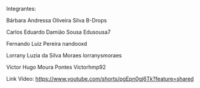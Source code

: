 Integrantes:

Bárbara Andressa Oliveira Silva
B-Drops

Carlos Eduardo Damião Sousa
Edusousa7

Fernando Luiz Pereira 
nandooxd

Lorrany Luzia da Silva Moraes 
lorranysmoraes

Victor Hugo Moura Pontes
Victorhmp92



Link Vídeo:
https://www.youtube.com/shorts/pgEpn0gj6Tk?feature=shared
